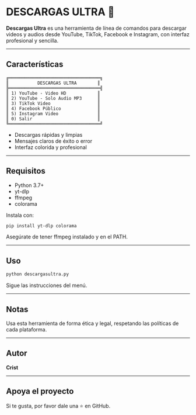 # DESCARGAS ULTRA 🚀

**Descargas Ultra** es una herramienta de línea de comandos para descargar videos y audios desde YouTube, TikTok, Facebook e Instagram, con interfaz profesional y sencilla.

---

## Características

```
╔═══════════════════════════════════╗
║           DESCARGAS ULTRA        ║
╠═══════════════════════════════════╣
║ 1) YouTube - Video HD            ║
║ 2) YouTube - Solo Audio MP3      ║
║ 3) TikTok Video                  ║
║ 4) Facebook Público              ║
║ 5) Instagram Video               ║
║ 0) Salir                         ║
╚═══════════════════════════════════╝
```

- Descargas rápidas y limpias  
- Mensajes claros de éxito o error  
- Interfaz colorida y profesional  

---

## Requisitos

- Python 3.7+  
- yt-dlp  
- ffmpeg  
- colorama  

Instala con:

```bash
pip install yt-dlp colorama
```

Asegúrate de tener ffmpeg instalado y en el PATH.

---

## Uso

```bash
python descargasultra.py
```

Sigue las instrucciones del menú.

---

## Notas

Usa esta herramienta de forma ética y legal, respetando las políticas de cada plataforma.

---

## Autor

**Crist**

---

## Apoya el proyecto

Si te gusta, por favor dale una ⭐ en GitHub.

